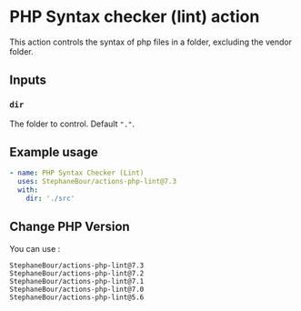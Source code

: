 # PHP Syntax checker (lint) action

This action controls the syntax of php files in a folder, excluding the vendor folder.

## Inputs

### `dir`

The folder to control. Default `"."`.

## Example usage

```yaml
- name: PHP Syntax Checker (Lint)
  uses: StephaneBour/actions-php-lint@7.3
  with:
    dir: './src'
```

## Change PHP Version

You can use :
```
StephaneBour/actions-php-lint@7.3
StephaneBour/actions-php-lint@7.2
StephaneBour/actions-php-lint@7.1
StephaneBour/actions-php-lint@7.0
StephaneBour/actions-php-lint@5.6
```
